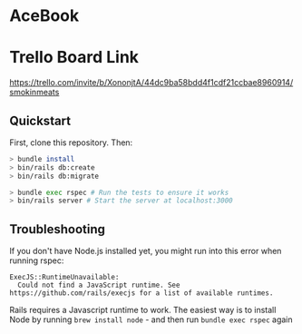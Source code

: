 # AceBook

# Trello Board Link
https://trello.com/invite/b/XononjtA/44dc9ba58bdd4f1cdf21ccbae8960914/smokinmeats

## Quickstart

First, clone this repository. Then:

```bash
> bundle install
> bin/rails db:create
> bin/rails db:migrate

> bundle exec rspec # Run the tests to ensure it works
> bin/rails server # Start the server at localhost:3000
```

## Troubleshooting

If you don't have Node.js installed yet, you might run into this error when running rspec:

```
ExecJS::RuntimeUnavailable:
  Could not find a JavaScript runtime. See https://github.com/rails/execjs for a list of available runtimes.
 ```

Rails requires a Javascript runtime to work. The easiest way is to install Node by running `brew install node` - and then run `bundle exec rspec` again

